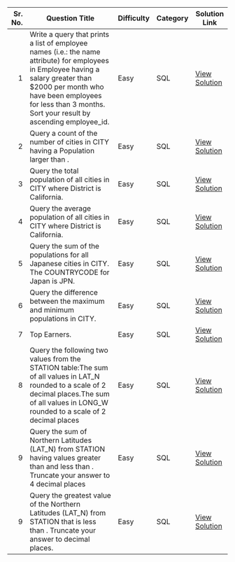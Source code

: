 | Sr. No. | Question Title                                                                                                                                                  | Difficulty | Category   | Solution Link                                                                                  |
|--------:|------------------------------------------------------------------------------------------------------------------------------------------------------------------|------------|------------|-------------------------------------------------------------------------------------------------|
| 1       | Write a query that prints a list of employee names (i.e.: the name attribute) for employees in Employee having a salary greater than $2000 per month who have been employees for less than 3 months. Sort your result by ascending employee_id. | Easy       | SQL        | [View Solution](https://www.hackerrank.com/challenges/salary-of-employees/problem?isFullScreen=true)         |
| 2       | Query a count of the number of cities in CITY having a Population larger than .                                                                                                                              | Easy      | SQL        | [View Solution](https://www.hackerrank.com/challenges/revising-aggregations-the-count-function/problem?isFullScreen=true)       |
| 3       | Query the total population of all cities in CITY where District is California.                                                                                                                                           | Easy       | SQL | [View Solution](https://github.com/yourusername/repo/blob/main/react/clock-app.jsx)            |
| 4       | Query the average population of all cities in CITY where District is California.                                                                                                                                                | Easy       | SQL | [View Solution](https://www.hackerrank.com/challenges/revising-aggregations-the-average-function/problem?isFullScreen=true)           |
| 5      | Query the sum of the populations for all Japanese cities in CITY. The COUNTRYCODE for Japan is JPN.                                                                                                                                                | Easy       | SQL | [View Solution]([https://www.hackerrank.com/challenges/revising-aggregations-the-average-function/problem?isFullScreen=true](https://www.hackerrank.com/challenges/japan-population/problem?isFullScreen=true))           |
| 6      | Query the difference between the maximum and minimum populations in CITY.                                                                                                                                               | Easy       | SQL | [View Solution](https://www.hackerrank.com/challenges/population-density-difference/problem?isFullScreen=true)           |
| 7      | Top Earners.                                                                                                                                               | Easy       | SQL | [View Solution](https://www.hackerrank.com/challenges/earnings-of-employees/problem?isFullScreen=true)           |
| 8     |Query the following two values from the STATION table:The sum of all values in LAT_N rounded to a scale of 2 decimal places.The sum of all values in LONG_W rounded to a scale of 2 decimal places                                                                                                                                             | Easy       | SQL | [View Solution](https://www.hackerrank.com/challenges/weather-observation-station-2/problem?isFullScreen=true)           |
| 9     |Query the sum of Northern Latitudes (LAT_N) from STATION having values greater than  and less than . Truncate your answer to 4 decimal places                                                                                                                                             | Easy       | SQL | [View Solution](https://www.hackerrank.com/challenges/weather-observation-station-13/problem?isFullScreen=true)           |
| 9     |Query the greatest value of the Northern Latitudes (LAT_N) from STATION that is less than . Truncate your answer to  decimal places.                                                                                                                                             | Easy       | SQL | [View Solution](https://www.hackerrank.com/challenges/weather-observation-station-14/problem?isFullScreen=true)           |
